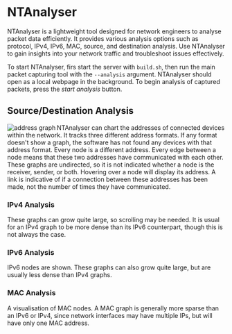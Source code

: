 # NTAnalyser
NTAnalyser is a lightweight tool designed for network engineers to analyse packet data efficiently. It provides various analysis options such as protocol, IPv4, IPv6, MAC, source, and destination analysis. Use NTAnalyser to gain insights into your network traffic and troubleshoot issues effectively.

To start NTAnalyser, firs start the server with `build.sh`, then run the main packet capturing tool with the `--analysis` argument. NTAnalyser should open as a local webpage in the background. To begin analysis of captured packets, press the *start analysis* button.

## Source/Destination Analysis
<img src="https://github.com/TomosSherlock/NetworkTrafficAnalysis/assets/123552121/bda4d6a1-8601-44da-ba72-82790a4e6710" alt="address graph" align="left" style="right-padding:30px"/>NTAnalyser can chart the addresses of connected devices within the network. It tracks three different address formats. If any format doesn't show a graph, the software has not found any devices with that address format. Every node is a different address. Every edge between a node means that these two addresses have communicated with each other. These graphs are undirected, so it is not indicated whether a node is the receiver, sender, or both. Hovering over a node will display its address. A link is indicative of if a connection between these addresses has been made, not the number of times they have communicated. 



### IPv4 Analysis
These graphs can grow quite large, so scrolling may be needed. It is usual for an IPv4 graph to be more dense than its IPv6 counterpart, though this is not always the case.

### IPv6 Analysis 
IPv6 nodes are shown. These graphs can also grow quite large, but are usually less dense than IPv4 graphs.

### MAC Analysis
A visualisation of MAC nodes. A MAC graph is generally more sparse than an IPv6 or IPv4, since network interfaces may have multiple IPs, but will have only one MAC address.
